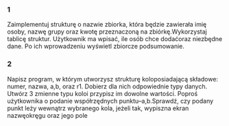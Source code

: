 ### 1
Zaimplementuj strukturę o nazwie zbiorka, która będzie zawierała imię osoby, nazwę grupy oraz kwotę przeznaczoną na zbiórkę.Wykorzystaj tablicę struktur. Użytkownik ma wpisać, ile osób chce dodaćoraz niezbędne dane. Po ich wprowadzeniu wyświetl zbiorcze podsumowanie.
### 2
Napisz program, w którym utworzysz strukturę koloposiadającą składowe: numer, nazwa, a,b, oraz r1. Dobierz dla nich odpowiednie typy danych. Utwórz 3 zmienne typu koloi przypisz im dowolne wartości. Poproś użytkownika o podanie współrzędnych punktu–a,b.Sprawdź, czy podany punkt leży wewnątrz wybranego kola, jeżeli tak, wypiszna ekran nazwęokręgu oraz jego pole